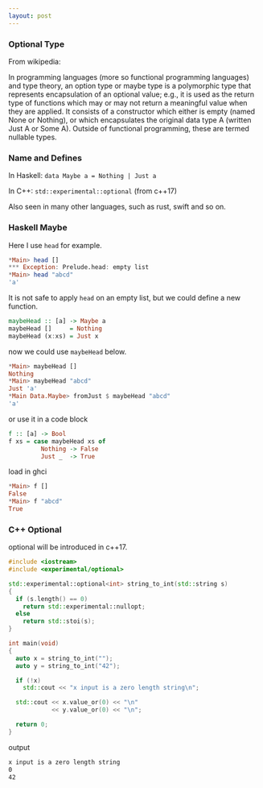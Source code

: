 ```yaml
---
layout: post
---
```


### Optional Type
From wikipedia:

In programming languages (more so functional programming languages) and type theory, an             option type or maybe type is a polymorphic type that represents encapsulation of an optional value; e.g., it is used as the return type of functions which may or may not return a meaningful value when they are applied. It consists of a constructor which either is empty (named None or Nothing), or which encapsulates the original data type A (written Just A or Some A). Outside of functional programming, these are termed nullable types.

### Name and Defines

In Haskell: ``` data Maybe a = Nothing | Just a ```

In C++: ``` std::experimental::optional ``` (from c++17)

Also seen in many other languages, such as rust, swift and so on.

### Haskell Maybe

Here I use `head` for example.

```haskell
*Main> head []
*** Exception: Prelude.head: empty list
*Main> head "abcd"
'a'
```

It is not safe to apply `head` on an empty list, but we could define a new function.

```haskell
maybeHead :: [a] -> Maybe a
maybeHead []     = Nothing
maybeHead (x:xs) = Just x
```

now we could use `maybeHead` below.

```haskell
*Main> maybeHead []
Nothing
*Main> maybeHead "abcd"
Just 'a'
*Main Data.Maybe> fromJust $ maybeHead "abcd"
'a'
```

or use it in a code block

```haskell
f :: [a] -> Bool
f xs = case maybeHead xs of
         Nothing -> False
         Just _  -> True
```

load in ghci

```haskell
*Main> f []
False
*Main> f "abcd"
True
```

### C++ Optional

optional will be introduced in c++17.

```cpp
#include <iostream>
#include <experimental/optional>

std::experimental::optional<int> string_to_int(std::string s)
{
  if (s.length() == 0)
    return std::experimental::nullopt;
  else
    return std::stoi(s);
}

int main(void)
{
  auto x = string_to_int("");
  auto y = string_to_int("42");

  if (!x)
    std::cout << "x input is a zero length string\n";

  std::cout << x.value_or(0) << "\n"
            << y.value_or(0) << "\n";

  return 0;
}
```

output

```bash
x input is a zero length string
0
42
```
